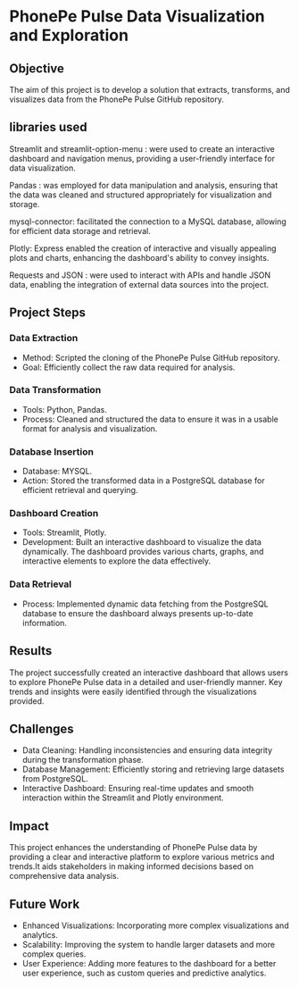 # PhonePe Pulse Data Visualization and Exploration

## Objective
The aim of this project is to develop a solution that extracts, transforms, and visualizes data from the PhonePe Pulse GitHub repository.

## libraries used

Streamlit and streamlit-option-menu : were used to create an interactive dashboard and navigation menus, providing a user-friendly interface for data visualization.

Pandas : was employed for data manipulation and analysis, ensuring that the data was cleaned and structured appropriately for visualization and storage.

mysql-connector: facilitated the connection to a MySQL database, allowing for efficient data storage and retrieval.

Plotly: Express enabled the creation of interactive and visually appealing plots and charts, enhancing the dashboard's ability to convey insights.

Requests and JSON : were used to interact with APIs and handle JSON data, enabling the integration of external data sources into the project.

## Project Steps

### Data Extraction
- Method: Scripted the cloning of the PhonePe Pulse GitHub repository.
- Goal: Efficiently collect the raw data required for analysis.

### Data Transformation
- Tools: Python, Pandas.
- Process: Cleaned and structured the data to ensure it was in a usable format for analysis and visualization.

### Database Insertion
- Database: MYSQL.
- Action: Stored the transformed data in a PostgreSQL database for efficient retrieval and querying.


### Dashboard Creation
- Tools: Streamlit, Plotly.
- Development: Built an interactive dashboard to visualize the data dynamically. The dashboard provides various charts, graphs, and interactive elements to explore the data effectively.

### Data Retrieval
- Process: Implemented dynamic data fetching from the PostgreSQL database to ensure the dashboard always presents up-to-date information.

## Results
The project successfully created an interactive dashboard that allows users to explore PhonePe Pulse data in a detailed and user-friendly manner. Key trends and insights were easily identified through the visualizations provided.

## Challenges
- Data Cleaning: Handling inconsistencies and ensuring data integrity during the transformation phase.
- Database Management: Efficiently storing and retrieving large datasets from PostgreSQL.
- Interactive Dashboard: Ensuring real-time updates and smooth interaction within the Streamlit and Plotly environment.

## Impact
This project enhances the understanding of PhonePe Pulse data by providing a clear and interactive platform to explore various metrics and trends.It aids stakeholders in making informed decisions based on comprehensive data analysis.

## Future Work
- Enhanced Visualizations: Incorporating more complex visualizations and analytics.
- Scalability: Improving the system to handle larger datasets and more complex queries.
- User Experience: Adding more features to the dashboard for a better user experience, such as custom queries and predictive analytics.
